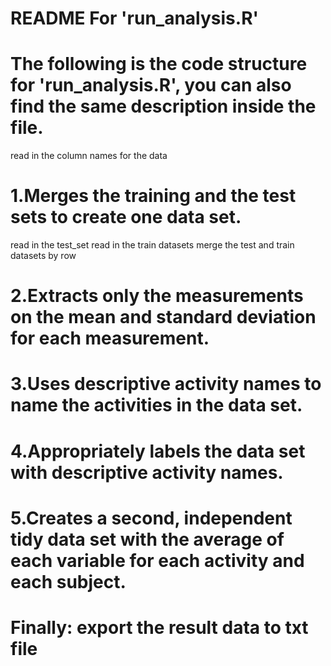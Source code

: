 # README For 'run_analysis.R'
# The following is the code structure for 'run_analysis.R', you can also find the same description inside the file.

read in the column names for the data

# 1.Merges the training and the test sets to create one data set.
read in the test_set
read in the train datasets
merge the test and train datasets by row

# 2.Extracts only the measurements on the mean and standard deviation for each measurement.

# 3.Uses descriptive activity names to name the activities in the data set.
# 4.Appropriately labels the data set with descriptive activity names. 

# 5.Creates a second, independent tidy data set with the average of each variable for each activity and each subject.

# Finally: export the result data to txt file
